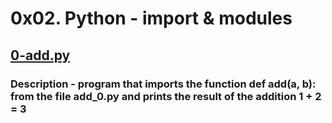 # 0x02. Python - import & modules

## [0-add.py](./0-add.py)
### Description - program that imports the function def add(a, b): from the file add_0.py and prints the result of the addition 1 + 2 = 3

